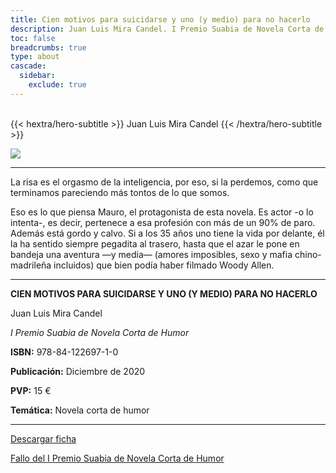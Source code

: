 ```yaml
---
title: Cien motivos para suicidarse y uno (y medio) para no hacerlo
description: Juan Luis Mira Candel. I Premio Suabia de Novela Corta de Humor. La risa es el orgasmo de la inteligencia, por eso, si la perdemos, como que terminamos pareciendo más tontos de lo que somos.
toc: false
breadcrumbs: true
type: about
cascade:
  sidebar:
    exclude: true
---
```

<br class="hx:sm:block hx:hidden" />
{{< hextra/hero-subtitle >}}
Juan Luis Mira Candel
{{< /hextra/hero-subtitle >}}

![](/img/banners/cienmotivos_banner.png)

---

La risa es el orgasmo de la inteligencia, por eso, si la perdemos, como que terminamos pareciendo más tontos de lo que somos.

Eso es lo que piensa Mauro, el protagonista de esta novela. Es actor -o lo intenta-, es decir, pertenece a esa profesión con más de un 90% de paro. Además está gordo y calvo. Si a los 35 años uno tiene la vida por delante, él la ha sentido siempre pegadita al trasero, hasta que el azar le pone en bandeja una
aventura —y media— (amores imposibles, sexo y mafia chino-madrileña incluidos) que bien podía haber filmado Woody Allen.

---

**CIEN MOTIVOS PARA SUICIDARSE Y UNO (Y MEDIO) PARA NO HACERLO**

Juan Luis Mira Candel

*I Premio Suabia de Novela Corta de Humor*

**ISBN:** 978-84-122697-1-0

**Publicación:** Diciembre de 2020

**PVP:** 15 €

**Temática:** Novela corta de humor

---

[Descargar ficha](/pdf/fichas/cienmotivos_f.pdf)

[Fallo del I Premio Suabia de Novela Corta de Humor](/pdf/premio/fallo_i_premio.pdf)

